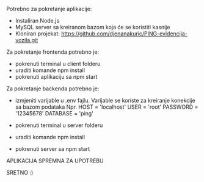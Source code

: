 Potrebno za pokretanje aplikacije:

- Instaliran Node.js
- MySQL server sa kreiranom bazom koja će se koristiti kasnije
- Kloniran projekat: https://github.com/djenanakuric/PING-evidencija-vozila.git

Za pokretanje frontenda potrebno je:
- pokrenuti terminal u client folderu 
- uraditi komande npm install
- pokrenuti aplikaciju sa npm start


Za pokretanje backenda potrebno je:
- izmjeniti varijable u .env fajlu. Varijable se koriste za kreiranje konekcije sa bazom podataka
Npr.
HOST = 'localhost'
USER = 'root'
PASSWORD = '12345678'
DATABASE = 'ping'

- pokrenuti terminal u server folderu
- uraditi komande npm install
- pokrenuti server sa npm start


APLIKACIJA SPREMNA ZA UPOTREBU

SRETNO :)


